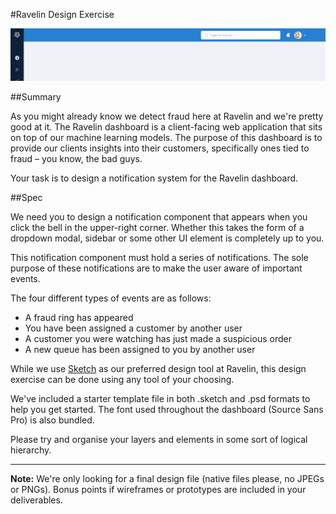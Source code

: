 #Ravelin Design Exercise

![](https://raw.githubusercontent.com/unravelin/design-exercise/master/top_nav.jpg?token=ACOg56ulcJ6ZXLse1zlFDGc2dZpFmaA7ks5X_UB-wA%3D%3D)

##Summary

As you might already know we detect fraud here at Ravelin and we're pretty good at it. The Ravelin dashboard is a client-facing web application that sits on top of our machine learning models. The purpose of this dashboard is to provide our clients insights into their customers, specifically ones tied to fraud – you know, the bad guys.

Your task is to design a notification system for the Ravelin dashboard.

##Spec

We need you to design a notification component that appears when you click the bell in the upper-right corner. Whether this takes the form of a dropdown modal, sidebar or some other UI element is completely up to you.

This notification component must hold a series of notifications. The sole purpose of these notifications are to make the user aware of important events.

The four different types of events are as follows:

- A fraud ring has appeared
- You have been assigned a customer by another user
- A customer you were watching has just made a suspicious order
- A new queue has been assigned to you by another user

While we use [Sketch](https://www.sketchapp.com/) as our preferred design tool at Ravelin, this design exercise can be done using any tool of your choosing. 

We've included a starter template file in both .sketch and .psd formats to help you get started. The font used throughout the dashboard (Source Sans Pro) is also bundled.

Please try and organise your layers and elements in some sort of logical hierarchy.

___

**Note:** We're only looking for a final design file (native files please, no JPEGs or PNGs). Bonus points if wireframes or prototypes are included in your deliverables.
